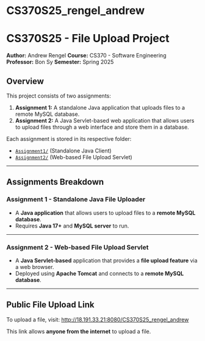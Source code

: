 # CS370S25_rengel_andrew
# CS370S25 - File Upload Project
**Author:** Andrew Rengel
**Course:** CS370 - Software Engineering  
**Professor:** Bon Sy 
**Semester:** Spring 2025  

## Overview
This project consists of two assignments:
1. **Assignment 1:** A standalone Java application that uploads files to a remote MySQL database.
2. **Assignment 2:** A Java Servlet-based web application that allows users to upload files through a web interface and store them in a database.

Each assignment is stored in its respective folder:  
- [`Assignment1/`](./Assignment1) (Standalone Java Client)  
- [`Assignment2/`](./Assignment2) (Web-based File Upload Servlet)  

---

## Assignments Breakdown
### **Assignment 1 - Standalone Java File Uploader**
- A **Java application** that allows users to upload files to a **remote MySQL database**.
- Requires **Java 17+** and **MySQL server** to run.

---

### **Assignment 2 - Web-based File Upload Servlet**
- A **Java Servlet-based** application that provides a **file upload feature** via a web browser.
- Deployed using **Apache Tomcat** and connects to a **remote MySQL database**.

---

## Public File Upload Link
To upload a file, visit:
http://18.191.33.21:8080/CS370S25_rengel_andrew

This link allows **anyone from the internet** to upload a file.
